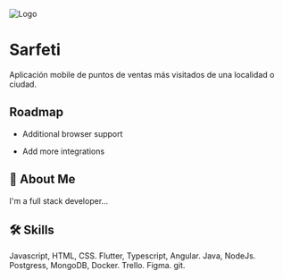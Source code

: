 
![Logo](https://encrypted-tbn0.gstatic.com/images?q=tbn:ANd9GcThAOz8RsarSi2BG1T7vhKHOCxYKYckaFjQxg&s)


# Sarfeti

Aplicación mobile de puntos de ventas más visitados de una localidad o ciudad.


## Roadmap

- Additional browser support

- Add more integrations


## 🚀 About Me
I'm a full stack developer...


## 🛠 Skills
Javascript, HTML, CSS.
Flutter, Typescript, Angular.
Java, NodeJs.
Postgress, MongoDB, Docker.
Trello.
Figma.
git.

